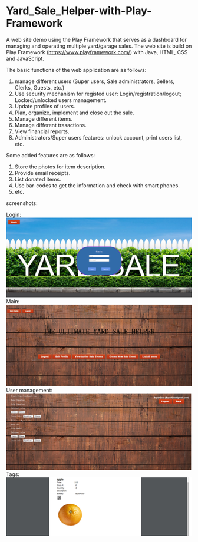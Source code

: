 # Yard_Sale_Helper-with-Play-Framework
A web site demo using the Play Framework that serves as a dashboard for managing and operating multiple yard/garage sales. 
The web site is build on Play Framework (https://www.playframework.com/) with Java, HTML, CSS and JavaScript. 

The basic functions of the web application are as follows:

1. manage different users (Super users, Sale administrators, Sellers, Clerks, Guests, etc.)
2. Use security mechanism for registed user: Login/registration/logout; Locked/unlocked users management. 
3. Update profiles of users. 
4. Plan, organize, implement and close out the sale. 
5. Manage different items. 
6. Manage different trasactions. 
7. View financial reports. 
8. Administrators/Super users features: unlock account, print users list, etc. 

Some added features are as follows:

1. Store the photos for item description. 
2. Provide email receipts. 
3. List donated items. 
4. Use bar-codes to get the information and check with smart phones. 
5. etc. 

screenshots:

Login:
![image](https://github.com/Aeroone/Yard-Sale-Helper-Play-Framework/blob/master/images/Login.png)
Main:
![image](https://github.com/Aeroone/Yard-Sale-Helper-Play-Framework/blob/master/images/Main.png)
User management:
![image](https://github.com/Aeroone/Yard-Sale-Helper-Play-Framework/blob/master/images/User%20management.png)
Tags:
![image](https://github.com/Aeroone/Yard-Sale-Helper-Play-Framework/blob/master/images/Tag.png)
